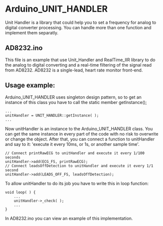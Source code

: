 # Arduino_UNIT_HANDLER
Unit Handler is a library that could help you to set a frequency for analog to digital converter processing. You can handle more than one function and implement them separatly.
## AD8232.ino 
This file is an example that use Unit_Handler and RealTime_IIR library to do the analog to digital converting and a real-time filtering of the signal read from AD8232. AD8232 is a single-lead, heart rate monitor front-end.
## Usage example:
Arduino_UNIT_HANDLER uses singleton design pattern, so to get an instance of this class you have to call the static member getInstance();
```
...
unitHandler = UNIT_HANDLER::getInstance( ); 
...
```
Now unitHandler is an instance to the Arduino_UNIT_HANDLER class. You can get the same instance in every part of the code with no risk to overwrite or change the object. 
After that, you can connect a function to unitHandler and say to it: 'execute it every 10ms, or 1s, or another sample time'. 
```
// Connect printRawECG to unitHandler and execute it every 1/100 seconds
unitHandler->add(ECG_FS, printRawECG);  
// Connect leadsOffDetection to unitHandler and execute it every 1/1 second
unitHandler->add(LEADS_OFF_FS, leadsOffDetection);  
```
To allow unitHandler to do its job you have to write this in loop function:
```
void loop( ) {
    ...
    unitHandler->_check( );
    ...
}
```
In AD8232.ino you can view an example of this implementation.
